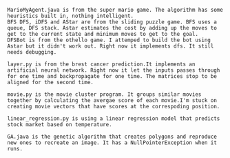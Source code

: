 	MarioMyAgent.java is from the super mario game. The algorithm has some heuristics built in, nothing intelligent.                     
	BFS DFS, iDFS and AStar are from the sliding puzzle game. BFS uses a queue, DFS stack. Astar estimates the cost by adding up the moves to get to the current state and minimum moves to get to the goal.                                                         
	DFSBot is from the othello game. I attemped to build the bot using Astar but it didn't work out. Right now it implements dfs. It still needs debugging.
	
	layer.py is from the brest cancer prediction.It implements an artificial neural network. Right now it let the inputs passes through for one time and backpropagate for one time. The matrices stop to be aligned for the second time.
	
	movie.py is the movie cluster program. It groups similar movies together by calculating the avergae score of each movie.I'm stuck on creating movie vectors that have scores at the correspoding position.
	
	linear_regression.py is using a linear regression model that predicts stock market based on temperature.
	
	GA.java is the genetic algorithm that creates polygons and reproduce new ones to recreate an image. It has a NullPointerException when it runs.
